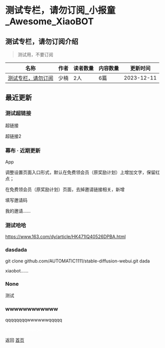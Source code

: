# 测试专栏，请勿订阅_小报童_Awesome_XiaoBOT

## 测试专栏，请勿订阅介绍
> 测试用，不要订阅  
  


|名称|作者|读者数量|内容数量|更新时间|
|---|---|---|---|---|
|[测试专栏，请勿订阅](https://xiaobot.net/p/web?refer=9c3f1c95-a052-465a-9902-f6d75080262a)|少楠|2人|6篇|2023-12-11|

## 最近更新
### 测试超链接

超链接

超链接2

### 幕布 · 近期更新

App

调整设置页面入口形式，默认在免费领会员（原奖励计划）上增加文字，保留红点；

在免费领会员（原奖励计划）页面，去掉邀请链接相关，新增

填写邀请码

我的邀请......

### 测试哈哈

https://www.163.com/dy/article/HK471IQ40526DPBA.html

### dasdada

git clone github.com/AUTOMATIC1111/stable-diffusion-webui.git dada

xiaobot......

### None

测试

### wwwwwwwwwwww

qqqqqqqqwwwwwwqqqqq


<a href="https://github.com/Reno9527/awesome-xiaobot" style="color: white; text-decoration: none;">awesome-xiaobot</a>

返回 [首页](../README.md)
